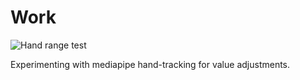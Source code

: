 # Work

![Hand range test](https://grant-uploader.s3.amazonaws.com/2024-10-29-18-56-55.gif)

Experimenting with mediapipe hand-tracking for value adjustments.